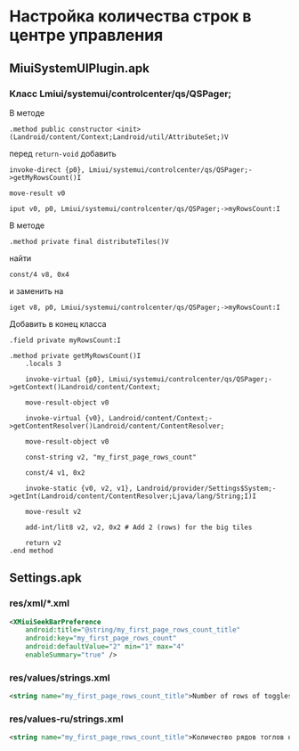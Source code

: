 # Настройка количества строк в центре управления

## MiuiSystemUIPlugin.apk

### Класс Lmiui/systemui/controlcenter/qs/QSPager;

В методе 

```smali
.method public constructor <init>(Landroid/content/Context;Landroid/util/AttributeSet;)V
```

перед `return-void` добавить

```smali
invoke-direct {p0}, Lmiui/systemui/controlcenter/qs/QSPager;->getMyRowsCount()I

move-result v0

iput v0, p0, Lmiui/systemui/controlcenter/qs/QSPager;->myRowsCount:I
```

В методе

```smali
.method private final distributeTiles()V
```

найти

```smali
const/4 v8, 0x4
```

и заменить на

```smali
iget v8, p0, Lmiui/systemui/controlcenter/qs/QSPager;->myRowsCount:I
```

Добавить в конец класса

```smali
.field private myRowsCount:I

.method private getMyRowsCount()I
    .locals 3
    
    invoke-virtual {p0}, Lmiui/systemui/controlcenter/qs/QSPager;->getContext()Landroid/content/Context;
    
    move-result-object v0
    
    invoke-virtual {v0}, Landroid/content/Context;->getContentResolver()Landroid/content/ContentResolver;
    
    move-result-object v0
    
    const-string v2, "my_first_page_rows_count"
    
    const/4 v1, 0x2
    
    invoke-static {v0, v2, v1}, Landroid/provider/Settings$System;->getInt(Landroid/content/ContentResolver;Ljava/lang/String;I)I
    
    move-result v2
    
    add-int/lit8 v2, v2, 0x2 # Add 2 (rows) for the big tiles
    
    return v2
.end method
```

## Settings.apk

### res/xml/*.xml

```xml
<XMiuiSeekBarPreference 
    android:title="@string/my_first_page_rows_count_title"
    android:key="my_first_page_rows_count"
    android:defaultValue="2" min="1" max="4"
    enableSummary="true" />
```
    
### res/values/strings.xml

```xml
<string name="my_first_page_rows_count_title">Number of rows of toggles on the first page</string>
```

### res/values-ru/strings.xml

```xml
<string name="my_first_page_rows_count_title">Количество рядов тоглов на первой странице</string>
```
